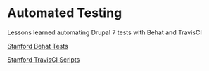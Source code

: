 # Automated Testing
Lessons learned automating Drupal 7 tests with Behat and TravisCI

[Stanford Behat Tests](https://drupalcamp.stanford.edu/lessons-learned-2-years-using-behat)

[Stanford TravisCI Scripts](https://github.com/SU-SWS/stanford_travisci_scripts)


